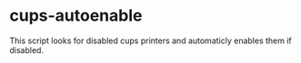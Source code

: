 cups-autoenable
===============

This script looks for disabled cups printers and automaticly enables them if disabled.
